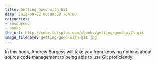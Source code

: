 ```yaml
---
title: Getting Good with Git
date: 2012-09-02 00:00:00 -04:00
categories:
- resources
- books
the_url: http://code.tutsplus.com/ebooks/getting-good-with-git
image_filename: getting-good-with-git.jpg
---
```


In this book, Andrew Burgess will take you from knowing nothing about source code management to being able to use Git proficiently.
